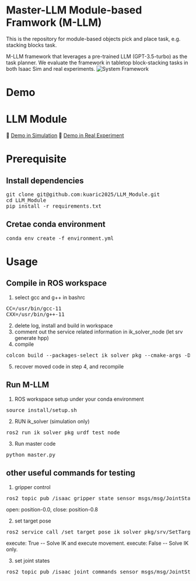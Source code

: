 # Master-LLM Module-based Framwork (M-LLM) 
This is the repository for module-based objects pick and place task, e.g. stacking blocks task. 

M-LLM framework that leverages a pre-trained LLM (GPT-3.5-turbo) as the task planner. We evaluate the framework in tabletop block-stacking tasks in both Isaac Sim and real experiments.
![System Framework](pics/MLLM_framwork.png)


# Demo 

# LLM Module

🎥 [Demo in Simulation](https://youtu.be/3k-0fHhgRWo)
🎥 [Demo in Real Experiment](https://youtu.be/-ZwCq1v3ZX8)


# Prerequisite
## Install dependencies
<pre>
git clone git@github.com:kuaric2025/LLM_Module.git
cd LLM_Module
pip install -r requirements.txt
</pre>
## Cretae conda environment
<pre>
conda env create -f environment.yml
</pre>
# Usage 
## Compile in ROS workspace
1. select gcc and g++ in bashrc
<pre>
CC=/usr/bin/gcc-11
CXX=/usr/bin/g++-11
</pre>
2. delete log, install and build in workspace 
3. comment out the service related information in ik_solver_node (let srv generate hpp)
4. compile 
<pre>
colcon build --packages-select ik_solver_pkg --cmake-args -DPYTHON_EXECUTABLE=$(which python3)
</pre>
5. recover moved code in step 4, and recompile
   


## Run M-LLM
1. ROS workspace setup under your conda environment
<pre>
source install/setup.sh 
</pre>
2. RUN ik_solver (simulation only)
<pre>
ros2 run ik_solver_pkg urdf_test_node 
</pre>
3. Run master code
<pre>
python master.py 
</pre>

## other useful commands for testing 
1. gripper control  
<pre>
ros2 topic pub /isaac_gripper_state sensor_msgs/msg/JointState "{name: ['finger_joint'], position: [0.0]}"
</pre>
open: position-0.0, close: position-0.8

2. set target pose
<pre>
ros2 service call /set_target_pose ik_solver_pkg/srv/SetTargetPose "{target_pose: {position: {x: 0.6, y: 0.4, z: 0.5}, orientation: {x: 0.0, y: 0.0, z: 0.0, w: 1.0}}, execute: True}"
</pre>

execute: True -- Solve IK and execute movement. 
execute: False -- Solve IK only. 

3. set joint states
<pre>
ros2 topic pub /isaac_joint_commands sensor_msgs/msg/JointState "{name: ['joint_1', 'joint_2', 'joint_3', 'joint_4', 'joint_5', 'joint_6'], position: [0.0, -1.4, 1.4, -1.6, -1.6, 0.0]}"
</pre>



